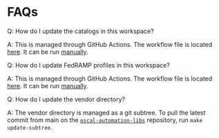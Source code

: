 # FAQs

Q: How do I update the catalogs in this workspace?

A: This is managed through GitHub Actions. The workflow file is located [here](../.github/workflows/update-nist.yml). It can be run [manually](https://docs.github.com/en/actions/managing-workflow-runs/manually-running-a-workflow).

Q: How do I update FedRAMP profiles in this workspace?

A: This is managed through GitHub Actions. The workflow file is located [here](../.github/workflows/update-fedramp.yml). It can be run [manually](https://docs.github.com/en/actions/managing-workflow-runs/manually-running-a-workflow).

Q: How do I update the vendor directory?

A: The vendor directory is managed as a git subtree. To pull the latest commit from main on the [`oscal-automation-libs`](https://github.com/RedHatProductSecurity/oscal-automation-libs.git) repository, run `make update-subtree`.